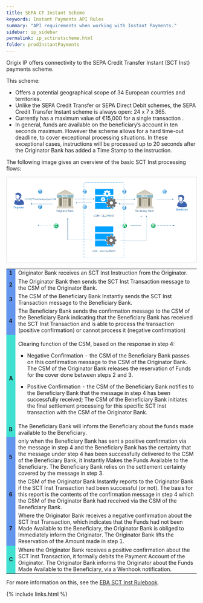 ```yaml
---
title: SEPA CT Instant Scheme
keywords: Instant Payments API Rules
summary: "API requirements when working with Instant Payments."
sidebar: ip_sidebar
permalink: ip_sctinstscheme.html
folder: prodInstantPayments
---
```


Origix IP offers connectivity to the SEPA Credit Transfer Instant (SCT Inst) payments scheme.

This scheme:

* Offers a potential geographical scope of 34 European countries and territories.
* Unlike the SEPA Credit Transfer or SEPA Direct Debit schemes, the SEPA Credit Transfer Instant scheme is always open: 24 x 7 x 365.
* Currently has a maximum value of €15,000 for a single transaction .
* In general, funds are available on the beneficiary’s account in ten seconds maximum. However the scheme allows for a hard time-out deadline, to cover exceptional processing situations. In these exceptional cases, instructions will be processed up to 20 seconds after the Originator Bank has added a Time Stamp to the instruction.

The following image gives an overview of the basic SCT Inst processing flows:

<img src="images\sipFlowOverview.png">


<table style="width: 100%" class="TableStyle-Standard" cellspacing="0">
	<col class="TableStyle-Standard-Column-Regular" />
	<col class="TableStyle-Standard-Column-Regular" />
	<tbody>
		<tr class="TableStyle-Standard-Body-Row1">
			<td class="TableStyle-Standard-BodyE-Regular-Row1" style="font-weight: bold;background-color: #6495ed;">1</td>
			<td class="TableStyle-Standard-BodyD-Regular-Row1">Originator Bank receives an SCT Inst Instruction from the
Originator.</td>
		</tr>
		<tr class="TableStyle-Standard-Body-Row1">
			<td class="TableStyle-Standard-BodyE-Regular-Row1" style="font-weight: bold;background-color: #6495ed;">2</td>
			<td class="TableStyle-Standard-BodyD-Regular-Row1">The Originator Bank then sends the SCT Inst Transaction message
to the CSM of the Originator Bank.</td>
		</tr>
		<tr class="TableStyle-Standard-Body-Row1">
			<td class="TableStyle-Standard-BodyE-Regular-Row1" style="font-weight: bold;background-color: #6495ed;">3</td>
			<td class="TableStyle-Standard-BodyD-Regular-Row1">The CSM of the Beneficiary Bank Instantly sends the SCT Inst
Transaction message to the Beneficiary Bank. </td>
		</tr>
		<tr class="TableStyle-Standard-Body-Row1">
			<td class="TableStyle-Standard-BodyE-Regular-Row1" style="font-weight: bold;background-color: #6495ed;">4 </td>
			<td class="TableStyle-Standard-BodyD-Regular-Row1">The Beneficiary Bank sends the confirmation message to the CSM of
the Beneficiary Bank indicating that the Beneficiary Bank has received the SCT Inst Transaction and is able to process the transaction (positive confirmation) or cannot process it (negative confirmation)</td>
		</tr>
		<tr class="TableStyle-Standard-Body-Row1">
			<td class="TableStyle-Standard-BodyE-Regular-Row1" style="font-weight: bold;background-color: #40e0d0;">A</td>
			<td class="TableStyle-Standard-BodyD-Regular-Row1">
				<p>Clearing function of the CSM, based on the response in step 4:</p>
				<ul style="list-style-type: square;">
					<li value="1">Negative Confirmation - the CSM of the Beneficiary Bank passes on this confirmation message to the CSM of the Originator Bank. The CSM of the Originator Bank releases the reservation of Funds for the cover done between steps 2 and 3.</li>
					<li value="2">
						<p>Positive Confirmation - the CSM of the Beneficiary Bank notifies to the Beneficiary Bank that the message in step 4 has been successfully received; The CSM of the Beneficiary Bank initiates the final settlement processing for this specific SCT Inst transaction with the CSM of the Originator Bank.</p>
					</li>
				</ul>
			</td>
		</tr>
		<tr class="TableStyle-Standard-Body-Row1">
			<td class="TableStyle-Standard-BodyE-Regular-Row1" style="font-weight: bold;background-color: #40e0d0;">B</td>
			<td class="TableStyle-Standard-BodyD-Regular-Row1">The
Beneficiary Bank will inform the Beneficiary about the funds made available
to the Beneficiary. </td>
		</tr>
		<tr class="TableStyle-Standard-Body-Row1">
			<td class="TableStyle-Standard-BodyE-Regular-Row1" style="font-weight: bold;background-color: #6495ed;">5</td>
			<td class="TableStyle-Standard-BodyD-Regular-Row1">only when the Beneficiary Bank has sent a positive confirmation via
the message in step 4 and the Beneficiary Bank has the certainty that the
message under step 4 has been successfully delivered to the CSM of the
Beneficiary Bank, it Instantly Makes the Funds Available to the Beneficiary. The
Beneficiary Bank relies on the settlement certainty covered by the message in
step 3.</td>
		</tr>
		<tr class="TableStyle-Standard-Body-Row1">
			<td class="TableStyle-Standard-BodyE-Regular-Row1" style="font-weight: bold;background-color: #6495ed;">6</td>
			<td class="TableStyle-Standard-BodyD-Regular-Row1">the CSM of the Originator Bank Instantly reports to the Originator Bank
if the SCT Inst Transaction had been successful (or not). The basis for this report is the contents of the confirmation message in step 4
which the CSM of the Originator Bank had received via the CSM of the
Beneficiary Bank.</td>
		</tr>
		<tr class="TableStyle-Standard-Body-Row1">
			<td class="TableStyle-Standard-BodyE-Regular-Row1" style="font-weight: bold;background-color: #6495ed;">7</td>
			<td class="TableStyle-Standard-BodyD-Regular-Row1">Where the Originator Bank receives a negative confirmation about the
SCT Inst Transaction, which indicates that the Funds had not been Made
Available to the Beneficiary, the Originator Bank is obliged to Immediately
inform the Originator. The Originator Bank lifts the Reservation of the Amount
made in step 1.</td>
		</tr>
		<tr class="TableStyle-Standard-Body-Row1">
			<td class="TableStyle-Standard-BodyB-Regular-Row1" style="font-weight: bold;background-color: #40e0d0;">C</td>
			<td class="TableStyle-Standard-BodyA-Regular-Row1">Where the Originator Bank receives
a positive confirmation about the SCT Inst Transaction, it formally debits the
Payment Account of the Originator.
The Originator Bank informs the Originator about
the Funds Made Available to the Beneficiary, via a Wenhook notification.</td>
		</tr>
	</tbody>
</table>

For more information on this, see the <a href ="https://www.europeanpaymentscouncil.eu/document-library/rulebooks/2017-sepa-instant-credit-transfer-rulebook" target="_blank">EBA SCT Inst Rulebook</a>.


{% include links.html %}
